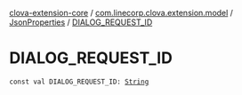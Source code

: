 [clova-extension-core](../../index.md) / [com.linecorp.clova.extension.model](../index.md) / [JsonProperties](index.md) / [DIALOG_REQUEST_ID](./-d-i-a-l-o-g_-r-e-q-u-e-s-t_-i-d.md)

# DIALOG_REQUEST_ID

`const val DIALOG_REQUEST_ID: `[`String`](https://kotlinlang.org/api/latest/jvm/stdlib/kotlin/-string/index.html)